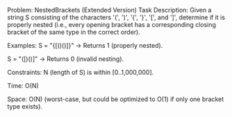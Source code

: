 Problem: NestedBrackets (Extended Version)
Task Description:
Given a string S consisting of the characters '(', ')', '{', '}', '[', and ']', determine if it is properly nested (i.e., every opening bracket has a corresponding closing bracket of the same type in the correct order).

Examples:
S = "{[()()]}" → Returns 1 (properly nested).

S = "([)()]" → Returns 0 (invalid nesting).

Constraints:
N (length of S) is within [0..1,000,000].

Time: O(N)

Space: O(N) (worst-case, but could be optimized to O(1) if only one bracket type exists).